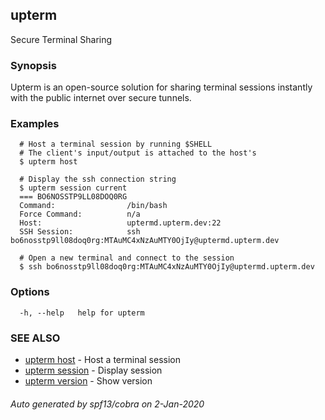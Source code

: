 ## upterm

Secure Terminal Sharing

### Synopsis

Upterm is an open-source solution for sharing terminal sessions instantly with the public internet over secure tunnels.

### Examples

```
  # Host a terminal session by running $SHELL
  # The client's input/output is attached to the host's
  $ upterm host

  # Display the ssh connection string
  $ upterm session current
  === BO6NOSSTP9LL08DOQ0RG
  Command:                /bin/bash
  Force Command:          n/a
  Host:                   uptermd.upterm.dev:22
  SSH Session:            ssh bo6nosstp9ll08doq0rg:MTAuMC4xNzAuMTY0OjIy@uptermd.upterm.dev

  # Open a new terminal and connect to the session
  $ ssh bo6nosstp9ll08doq0rg:MTAuMC4xNzAuMTY0OjIy@uptermd.upterm.dev
```

### Options

```
  -h, --help   help for upterm
```

### SEE ALSO

* [upterm host](upterm_host.md)	 - Host a terminal session
* [upterm session](upterm_session.md)	 - Display session
* [upterm version](upterm_version.md)	 - Show version

###### Auto generated by spf13/cobra on 2-Jan-2020
